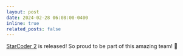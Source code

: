 ```yaml
---
layout: post
date: 2024-02-28 06:08:00-0400
inline: true
related_posts: false
---
```


[StarCoder 2](https://arxiv.org/abs/2402.19173) is released! So proud to be part of this amazing team! 💫
